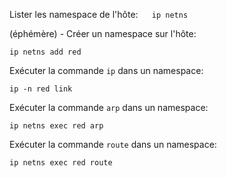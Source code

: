 Lister les namespace de l'hôte:
 ```
 ip netns
 ```

(éphémère) - Créer un namespace sur l'hôte:
```
ip netns add red
```

Exécuter la commande `ip` dans un namespace:
```
ip -n red link
```

Exécuter la commande `arp` dans un namespace:
```
ip netns exec red arp
```

Exécuter la commande `route` dans un namespace:
```
ip netns exec red route
```